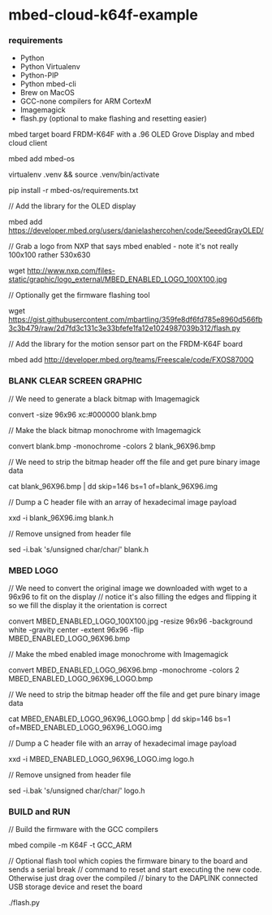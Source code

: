 # mbed-cloud-k64f-example

### requirements

- Python
- Python Virtualenv
- Python-PIP
- Python mbed-cli
- Brew on MacOS
- GCC-none compilers for ARM CortexM
- Imagemagick
- flash.py (optional to make flashing and resetting easier)

mbed target board FRDM-K64F with a .96 OLED Grove Display and mbed cloud client

<!---
mbed new mbed-cloud-k64f-example && cd mbed-cloud-k64f-example
-->

mbed add mbed-os

virtualenv .venv && source .venv/bin/activate

pip install -r mbed-os/requirements.txt

// Add the library for the OLED display

mbed add https://developer.mbed.org/users/danielashercohen/code/SeeedGrayOLED/

// Grab a logo from NXP that says mbed enabled - note it's not really 100x100 rather 530x630

wget http://www.nxp.com/files-static/graphic/logo_external/MBED_ENABLED_LOGO_100X100.jpg

// Optionally get the firmware flashing tool

wget https://gist.githubusercontent.com/mbartling/359fe8df6fd785e8960d566fb3c3b479/raw/2d7fd3c131c3e33bfefe1fa12e1024987039b312/flash.py

// Add the library for the motion sensor part on the FRDM-K64F board

mbed add http://developer.mbed.org/teams/Freescale/code/FXOS8700Q

### BLANK CLEAR SCREEN GRAPHIC

// We need to generate a black bitmap with Imagemagick

convert -size 96x96 xc:#000000 blank.bmp

// Make the black bitmap monochrome with Imagemagick

convert blank.bmp -monochrome -colors 2 blank_96X96.bmp

// We need to strip the bitmap header off the file and get pure binary image data

cat blank_96X96.bmp | dd skip=146 bs=1 of=blank_96X96.img

// Dump a C header file with an array of hexadecimal image payload

xxd -i blank_96X96.img blank.h

// Remove unsigned from header file

sed -i.bak 's/unsigned char/char/' blank.h


### MBED LOGO

// We need to convert the original image we downloaded with wget to a 96x96 to fit on the display
// notice it's also filling the edges and flipping it so we fill the display it the orientation is correct

convert MBED_ENABLED_LOGO_100X100.jpg -resize 96x96 -background white -gravity center -extent 96x96 -flip MBED_ENABLED_LOGO_96X96.bmp

// Make the mbed enabled image monochrome with Imagemagick

convert MBED_ENABLED_LOGO_96X96.bmp -monochrome -colors 2 MBED_ENABLED_LOGO_96X96_LOGO.bmp

// We need to strip the bitmap header off the file and get pure binary image data

cat MBED_ENABLED_LOGO_96X96_LOGO.bmp | dd skip=146 bs=1 of=MBED_ENABLED_LOGO_96X96_LOGO.img

// Dump a C header file with an array of hexadecimal image payload

xxd -i MBED_ENABLED_LOGO_96X96_LOGO.img logo.h

// Remove unsigned from header file

sed -i.bak 's/unsigned char/char/' logo.h

### BUILD and RUN

// Build the firmware with the GCC compilers

mbed compile -m K64F -t GCC_ARM

// Optional flash tool which copies the firmware binary to the board and sends a serial break
// command to reset and start executing the new code.  Otherwise just drag over the compiled
// binary to the DAPLINK connected USB storage device and reset the board

./flash.py